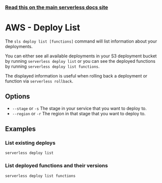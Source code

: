 <!--
title: Serverless Framework Commands - AWS Lambda - Deploy List
menuText: deploy list
menuOrder: 9
description: List your previous CloudFormation deployments
layout: Doc
-->

<!-- DOCS-SITE-LINK:START automatically generated  -->
### [Read this on the main serverless docs site](https://www.serverless.com/framework/docs/providers/aws/cli-reference/deploy-list)
<!-- DOCS-SITE-LINK:END -->

# AWS - Deploy List

The `sls deploy list [functions]` command will list information about your deployments.

You can either see all available deployments in your S3 deployment bucket by running `serverless deploy list` or you can see the deployed functions by running `serverless deploy list functions`.

The displayed information is useful when rolling back a deployment or function via `serverless rollback`.

## Options

- `--stage` or `-s` The stage in your service that you want to deploy to.
- `--region` or `-r` The region in that stage that you want to deploy to.

## Examples

### List existing deploys

```bash
serverless deploy list
```

### List deployed functions and their versions

```bash
serverless deploy list functions
```
